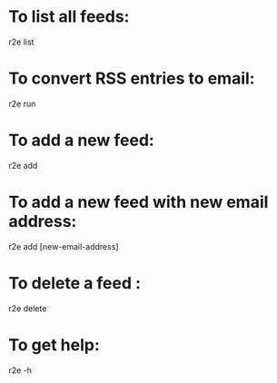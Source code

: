 To list all feeds:
==================

r2e list

To convert RSS entries to email:
================================

r2e run

To add a new feed:
==================

r2e add

To add a new feed with new email address:
=========================================

r2e add \[new-email-address\]

To delete a feed :
==================

r2e delete

To get help:
============

r2e -h
